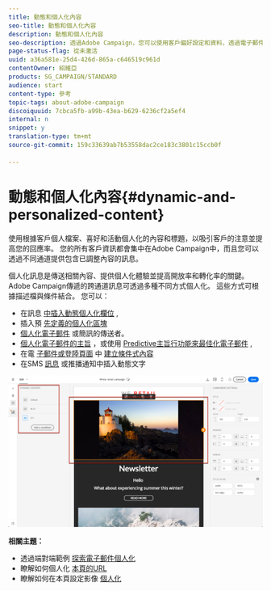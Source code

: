 ```yaml
---
title: 動態和個人化內容
seo-title: 動態和個人化內容
description: 動態和個人化內容
seo-description: 透過Adobe Campaign，您可以使用客戶偏好設定和資料，透過電子郵件、簡訊、推播通知、InApp訊息或直效郵件建立個人化宣傳。
page-status-flag: 從未激活
uuid: a36a581e-25d4-426d-865a-c646519c961d
contentOwner: 紹維亞
products: SG_CAMPAIGN/STANDARD
audience: start
content-type: 參考
topic-tags: about-adobe-campaign
discoiquuid: 7cbca5fb-a99b-43ea-b629-6236cf2a5ef4
internal: n
snippet: y
translation-type: tm+mt
source-git-commit: 159c33639ab7b53558dac2ce183c3801c15ccb0f

---
```



# 動態和個人化內容{#dynamic-and-personalized-content}

使用根據客戶個人檔案、喜好和活動個人化的內容和標題，以吸引客戶的注意並提高您的回應率。 您的所有客戶資訊都會集中在Adobe Campaign中，而且您可以透過不同通道提供包含已調整內容的訊息。

個人化訊息是傳送相關內容、提供個人化體驗並提高開放率和轉化率的關鍵。 Adobe Campaign傳遞的跨通道訊息可透過多種不同方式個人化。 這些方式可根據描述檔與條件結合。 您可以：

* 在訊息 [中插入動態個人化欄位](../../designing/using/personalization.md#inserting-a-personalization-field) ,
* 插入預 [先定義的個人化區塊](../../designing/using/personalization.md#adding-a-content-block)
* [個人化電子郵件](../../designing/using/subject-line.md) 或簡訊的傳送者。
* [個人化電子郵件的主旨](../../designing/using/subject-line.md) ，或使用 [Predictive主旨行功能來最佳化電子郵件](../../designing/using/subject-line.md#predictive-subject-line) ,
* 在電 [子郵件或登陸頁面](../../designing/using/personalization.md#defining-dynamic-content-in-an-email) 中 [建立條件式內容](../../channels/using/designing-a-landing-page.md#defining-dynamic-content-in-a-landing-page)
* 在SMS [訊息](../../channels/using/defining-dynamic-text.md) 或推播通知中插入動態文字

![](assets/delivery_content_43.png)

**相關主題：**

* 透過端對端範例 [探索電子郵件個人化](../../designing/using/personalization.md#example-email-personalization)
* 瞭解如何個人化 [本頁的URL](../../designing/using/personalization.md#personalizing-urls)
* 瞭解如何在本頁設定影像 [個人化](../../designing/using/personalization.md#personalizing-an-image-source)

